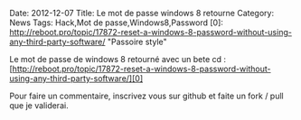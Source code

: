 Date: 2012-12-07
Title: Le mot de passe windows 8 retourne
Category: News
Tags: Hack,Mot de passe,Windows8,Password
[0]: http://reboot.pro/topic/17872-reset-a-windows-8-password-without-using-any-third-party-software/  "Passoire style"

Le mot de passe de windows 8 retourné avec un bete cd :
[http://reboot.pro/topic/17872-reset-a-windows-8-password-without-using-any-third-party-software/][0]


Pour faire un commentaire, inscrivez vous sur github et faite un fork / pull que je validerai.
